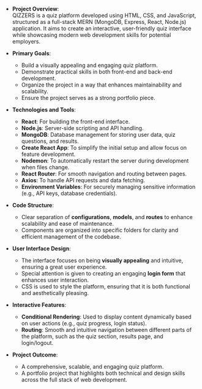 - **Project Overview**:  
  QIZZERS is a quiz platform developed using HTML, CSS, and JavaScript, structured as a full-stack MERN (MongoDB, Express, React, Node.js) application. It aims to create an interactive, user-friendly quiz interface while showcasing modern web development skills for potential employers.

- **Primary Goals**:
  - Build a visually appealing and engaging quiz platform.
  - Demonstrate practical skills in both front-end and back-end development.
  - Organize the project in a way that enhances maintainability and scalability.
  - Ensure the project serves as a strong portfolio piece.

- **Technologies and Tools**:
  - **React**: For building the front-end interface.
  - **Node.js**: Server-side scripting and API handling.
  - **MongoDB**: Database management for storing user data, quiz questions, and results.
  - **Create React App**: To simplify the initial setup and allow focus on feature development.
  - **Nodemon**: To automatically restart the server during development when files change.
  - **React Router**: For smooth navigation and routing between pages.
  - **Axios**: To handle API requests and data fetching.
  - **Environment Variables**: For securely managing sensitive information (e.g., API keys, database credentials).

- **Code Structure**:
  - Clear separation of **configurations**, **models**, and **routes** to enhance scalability and ease of maintenance.
  - Components are organized into specific folders for clarity and efficient management of the codebase.
  
- **User Interface Design**:
  - The interface focuses on being **visually appealing** and intuitive, ensuring a great user experience.
  - Special attention is given to creating an engaging **login form** that enhances user interaction.
  - CSS is used to style the platform, ensuring that it is both functional and aesthetically pleasing.

- **Interactive Features**:
  - **Conditional Rendering**: Used to display content dynamically based on user actions (e.g., quiz progress, login status).
  - **Routing**: Smooth and intuitive navigation between different parts of the platform, such as the quiz section, results page, and login/logout.

- **Project Outcome**:
  - A comprehensive, scalable, and engaging quiz platform.
  - A portfolio project that highlights both technical and design skills across the full stack of web development.
